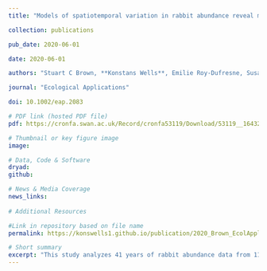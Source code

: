 ```yaml
---
title: "Models of spatiotemporal variation in rabbit abundance reveal management hotspots for an invasive species"

collection: publications

pub_date: 2020-06-01

date: 2020-06-01 

authors: "Stuart C Brown, **Konstans Wells**, Emilie Roy‐Dufresne, Susan Campbell, Brian Cooke, Tarnya Cox, Damien A Fordham"

journal: "Ecological Applications"

doi: 10.1002/eap.2083

# PDF link (hosted PDF file)
pdf: https://cronfa.swan.ac.uk/Record/cronfa53119/Download/53119__16432__cd04d7b139fd4715b18a666b19c4d475.pdf

# Thumbnail or key figure image
image: 

# Data, Code & Software
dryad:
github:

# News & Media Coverage
news_links:
     
# Additional Resources

#Link in repository based on file name
permalink: https://konswells1.github.io/publication/2020_Brown_EcolAppl  

# Short summary
excerpt: "This study analyzes 41 years of rabbit abundance data from 116 sites across Australia to understand how climatic variability influences population dynamics of Oryctolagus cuniculus. Using a hierarchical Bayesian model that corrects for observation biases, the research links abundance trends to climate, and disease prevalence. The study maps regional and continental "hot spots" of rabbit activity, offering insights for ecologists and pest managers aiming to predict and manage invasive rabbit distributions across Australia at actionable scales."
---
```



